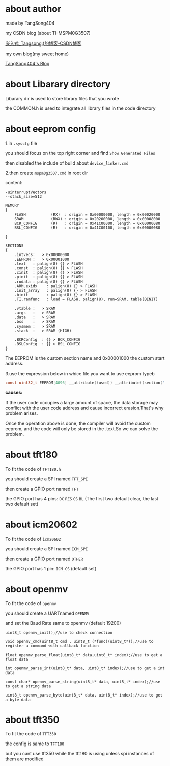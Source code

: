 # about author

made by TangSong404

my CSDN blog (about TI-MSPM0G3507)

[嵌入式_Tangsong:)的博客-CSDN博客](https://blog.csdn.net/2401_86231275/category_12723410.html?spm=1001.2014.3001.5482)

my own blog(my sweet home)

[TangSong404's Blog](https://www.tangsong404.top/)

# about Libarary directory

Libarary dir is used to store library files that you wrote

the COMMON.h  is used to integrate all library files in the code directory

# about eeprom config

1.in `.syscfg` file

you should focus on the top right corner and find `Show Generated Files`

then  disabled the include of build about `device_linker.cmd`

2.then create `mspm0g3507.cmd` in root dir

content:

```
-uinterruptVectors
--stack_size=512

MEMORY
{
    FLASH           (RX)  : origin = 0x00000000, length = 0x00020000
    SRAM            (RWX) : origin = 0x20200000, length = 0x00008000
    BCR_CONFIG      (R)   : origin = 0x41C00000, length = 0x00000080
    BSL_CONFIG      (R)   : origin = 0x41C00100, length = 0x00000080

}

SECTIONS
{
    .intvecs:   > 0x00000000
    .EEPROM :   > 0x00001000
    .text   : palign(8) {} > FLASH
    .const  : palign(8) {} > FLASH
    .cinit  : palign(8) {} > FLASH
    .pinit  : palign(8) {} > FLASH
    .rodata : palign(8) {} > FLASH
    .ARM.exidx    : palign(8) {} > FLASH
    .init_array   : palign(8) {} > FLASH
    .binit        : palign(8) {} > FLASH
    .TI.ramfunc   : load = FLASH, palign(8), run=SRAM, table(BINIT)

    .vtable :   > SRAM
    .args   :   > SRAM
    .data   :   > SRAM
    .bss    :   > SRAM
    .sysmem :   > SRAM
    .stack  :   > SRAM (HIGH)

    .BCRConfig  : {} > BCR_CONFIG
    .BSLConfig  : {} > BSL_CONFIG
}
```

The EEPROM is the custom section name and 0x00001000 the custom start address.

 3.use the expression below in whice file you want to use eeprom typeb

```c
const uint32_t EEPROM[4096] __attribute((used)) __attribute((section(".EEPROM")))={0};
```

**causes:**	

If the user code occupies a large amount of space, the data storage may conflict with the user code address and cause incorrect erasion.That's why problem arises.

Once the operation above is done, the compiler will avoid the custom eeprom, and the code will only be stored in the .text.So we can solve the problem.

# about tft180

To fit the code of `TFT180.h`

you should create a SPI named `TFT_SPI`

then create a GPIO port named `TFT`

the GPIO port has 4 pins: `DC`	`RES`	`CS`	`BL`	(The first two default clear, the last two default set)

# about icm20602

To fit the code of `icm20602`

you should create a SPI named `ICM_SPI`

then create a GPIO port named `OTHER`

the GPIO port has 1 pin: `ICM_CS` (default set)

# about openmv

To fit the code of `openmv`

you should create a UARTnamed `OPENMV`

and set the Baud Rate same to openmv (default 19200)

```
uint8_t openmv_init();//use to check connection

void openmv_cmd(uint8_t cmd , uint8_t (*func)(uint8_t*));//use to register a command with callback function

float openmv_parse_float(uint8_t* data,uint8_t* index);//use to get a float data

int openmv_parse_int(uint8_t* data, uint8_t* index);//use to get a int data

const char* openmv_parse_string(uint8_t* data, uint8_t* index);//use to get a string data

uint8_t openmv_parse_byte(uint8_t* data, uint8_t* index);//use to get a byte data
```

# about tft350

To fit the code of `TFT350`

the config is same to `TFT180`

but you cant use tft350 while the tft180 is using unless spi instances of them are modified
